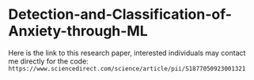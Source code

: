 # Detection-and-Classification-of-Anxiety-through-ML

Here is the link to this research paper, interested individuals may contact me directly for the code: `https://www.sciencedirect.com/science/article/pii/S1877050923001321`
